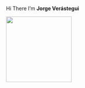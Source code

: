 Hi There I’m  **Jorge Verástegui**


<img height="180em" src="https://github-readme-stats.vercel.app/api?username=Jorgeverastegui&show_icons=true&hide_border=true&&count_private=true&include_all_commits=true" />
